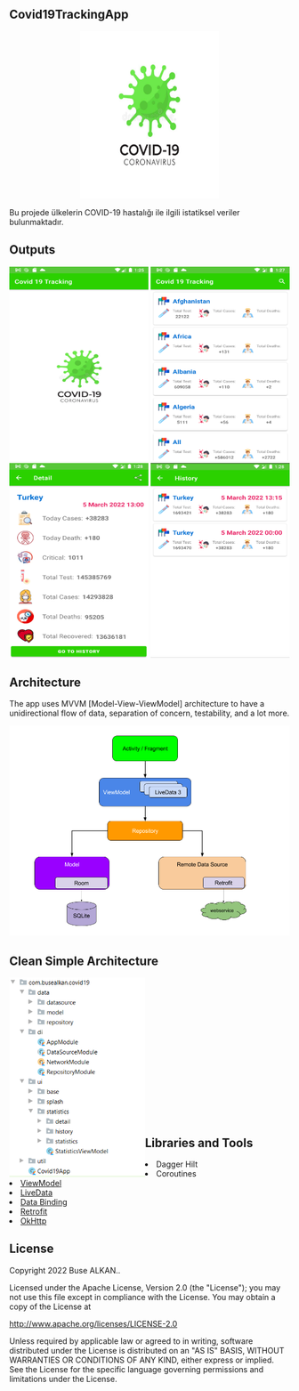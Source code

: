 ## Covid19TrackingApp
<p align="center"><img height="300" width="250" src="https://raw.githubusercontent.com/busealkan/Covid19TrackingApp/main/screens/logo.jpg"/></p>
Bu projede ülkelerin COVID-19 hastalığı ile ilgili istatiksel veriler bulunmaktadır.

## Outputs
<p>
  <img height="350" width="250" src="https://raw.githubusercontent.com/busealkan/Covid19TrackingApp/main/screens/1.png" alt="SS1"/>
  <img height="350" width="250" src="https://raw.githubusercontent.com/busealkan/Covid19TrackingApp/main/screens/3.png" alt="SS1"/>
  <img height="350" width="250" src="https://raw.githubusercontent.com/busealkan/Covid19TrackingApp/main/screens/5.png" alt="SS1"/>
  <img height="350" width="250" src="https://raw.githubusercontent.com/busealkan/Covid19TrackingApp/main/screens/6.png" alt="SS1"/>

</p>

## Architecture
<p>The app uses MVVM [Model-View-ViewModel] architecture to have a unidirectional flow of data, separation of concern, testability, and a lot more.</p>
<p>
  <img src="https://raw.githubusercontent.com/busealkan/Covid19TrackingApp/main/screens/architecture.png" alt="Architecture" style="max-width: 100%;">
</p>


## Clean Simple Architecture
<p><img align="left" width="244px"; src="https://raw.githubusercontent.com/busealkan/Covid19TrackingApp/main/screens/mvvm.png"/></p>
<br/><br/> <br/> <br/> <br/> <br/> <br/> <br/> <br/> <br/> <br/> <br/> <br/> <br/> <br/>

## Libraries and Tools 
<li>Dagger Hilt</li>
<li>Coroutines</li>
<li><a href="https://developer.android.com/topic/libraries/architecture/viewmodel">ViewModel</a></li> 
<li><a href="https://developer.android.com/topic/libraries/architecture/livedata">LiveData</a></li>
<li><a href="https://developer.android.com/topic/libraries/data-binding">Data Binding</a></li>
<li><a href="https://square.github.io/retrofit/">Retrofit</a></li>
<li><a href="https://square.github.io/okhttp/">OkHttp</a></li>


## License
Copyright 2022 Buse ALKAN..

Licensed under the Apache License, Version 2.0 (the "License");
you may not use this file except in compliance with the License.
You may obtain a copy of the License at

   http://www.apache.org/licenses/LICENSE-2.0

Unless required by applicable law or agreed to in writing, software
distributed under the License is distributed on an "AS IS" BASIS,
WITHOUT WARRANTIES OR CONDITIONS OF ANY KIND, either express or implied.
See the License for the specific language governing permissions and
limitations under the License.
